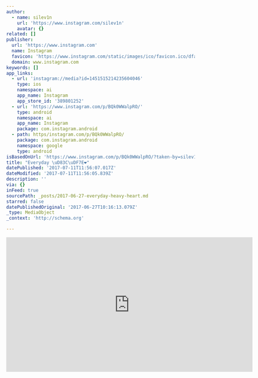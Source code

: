 ```yaml
---
author:
  - name: silev1n
    url: 'https://www.instagram.com/silev1n'
    avatar: {}
related: []
publisher:
  url: 'https://www.instagram.com'
  name: Instagram
  favicon: 'https://www.instagram.com/static/images/ico/favicon.ico/dfa85bb1fd63.ico'
  domain: www.instagram.com
keywords: []
app_links:
  - url: 'instagram://media?id=1451515214235604046'
    type: ios
    namespace: ai
    app_name: Instagram
    app_store_id: '389801252'
  - url: 'https://www.instagram.com/p/BQk0WWalpRO/'
    type: android
    namespace: ai
    app_name: Instagram
    package: com.instagram.android
  - path: https/instagram.com/p/BQk0WWalpRO/
    package: com.instagram.android
    namespace: google
    type: android
isBasedOnUrl: 'https://www.instagram.com/p/BQk0WWalpRO/?taken-by=silev1n'
title: "Everyday \uD83C\uDF7E❤"
datePublished: '2017-07-11T11:56:07.017Z'
dateModified: '2017-07-11T11:56:05.839Z'
description: ''
via: {}
inFeed: true
sourcePath: _posts/2017-06-27-everyday-heavy-heart.md
starred: false
datePublishedOriginal: '2017-06-27T10:16:13.079Z'
_type: MediaObject
_context: 'http://schema.org'

---
```

<iframe src="https://cdn.embedly.com/widgets/media.html?src=https%3A%2F%2Fscontent.cdninstagram.com%2Ft50.2886-16%2F16783836_1253869908032245_4943618756262756352_n.mp4&amp;src_secure=1&amp;url=https%3A%2F%2Fwww.instagram.com%2Fp%2FBQk0WWalpRO%2F&amp;image=https%3A%2F%2Fscontent.cdninstagram.com%2Ft51.2885-15%2Fs640x640%2Fsh0.08%2Fe35%2F16465823_1461058843928715_7786643259446525952_n.jpg&amp;key=a715cf41cc93453ca338d350cd26f87b&amp;type=video%2Fmp4&amp;schema=instagram" width="658" height="359" scrolling="no" frameborder="0" allowfullscreen="" style=""></iframe>